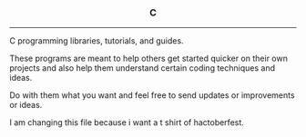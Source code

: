 <center><h3>C</h3></center>
<hr />

C programming libraries, tutorials, and guides.

These programs are meant to help others get started quicker 
on their own projects and also help them understand certain 
coding techniques and ideas.

Do with them what you want and feel free to send updates or 
improvements or ideas.

I am changing this file because i want a t shirt of hactoberfest.
